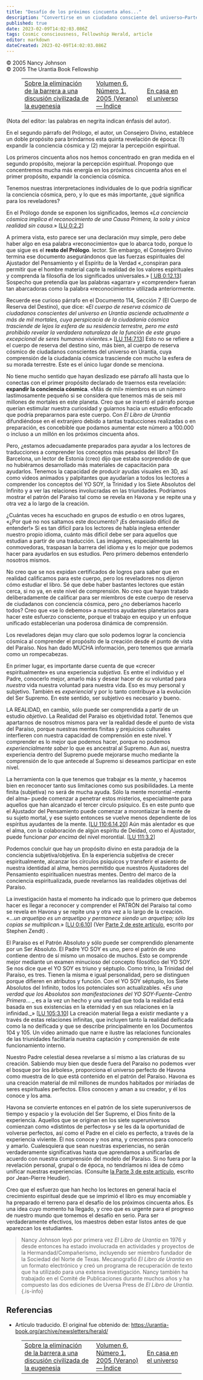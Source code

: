 ```yaml
---
title: "Desafío de los próximos cincuenta años..."
description: "Convertirse en un ciudadano consciente del universo—Parte 1"
published: true
date: 2023-02-09T14:02:03.086Z
tags: Cosmic consciousness, Fellowship Herald, article
editor: markdown
dateCreated: 2023-02-09T14:02:03.086Z
---
```


<p class="v-card v-sheet theme--light grey lighten-3 px-2">© 2005 Nancy Johnson<br>© 2005 The Urantia Book Fellowship</p>
<figure class="table chapter-navigator">
  <table>
    <tbody>
      <tr>
        <td>
        <a href="/es/article/Finnie/On_Removing_The_Barrier_to_a_Civilized_Discussion_Of_Eugenics">
          <span class="mdi mdi-arrow-left-drop-circle"></span><span class="pl-2">Sobre la eliminación de la barrera a una discusión civilizada de la eugenesia</span>
        </a>
        </td>
        <td>
        <a href="/es/index/articles_herald#volumen-6-número-1-2005-verano">
          <span class="mdi mdi-book-open-variant"></span><span class="pl-2">Volumen 6, Número 1, 2005 (Verano) — Índice</span>
        </a>
        </td>
        <td>
        <a href="/es/article/Stephen_Zendt/At_Home_In_The_Universe">
          <span class="pr-2">En casa en el universo</span><span class="mdi mdi-arrow-right-drop-circle"></span>
        </a>
        </td>
      </tr>
    </tbody>
  </table>
</figure>


(Nota del editor: las palabras en negrita indican énfasis del autor).

En el segundo párrafo del Prólogo, el autor, un Consejero Divino, establece un doble propósito para brindarnos esta quinta revelación de época: (1) expandir la conciencia cósmica y (2) mejorar la percepción espiritual.

Los primeros cincuenta años nos hemos concentrado en gran medida en el segundo propósito, mejorar la percepción espiritual. Propongo que concentremos mucha más energía en los próximos cincuenta años en el primer propósito, expandir la conciencia cósmica.

Tenemos nuestras interpretaciones individuales de lo que podría significar la conciencia cósmica, pero, y lo que es más importante, ¿qué significa para los reveladores?

En el Prólogo donde se exponen los significados, leemos «_La conciencia cósmica implica el reconocimiento de una Causa Primera, la sola y única realidad sin causa._» [[LU 0:2.2](/es/The_Urantia_Book/0#p2_2)]

A primera vista, esto parece ser una declaración muy simple, pero debe haber algo en esa palabra «reconocimiento» que lo abarca todo, porque lo que sigue es el **resto del Prólogo**. lector. Sin embargo, el Consejero Divino termina ese documento asegurándonos que las fuerzas espirituales del Ajustador del Pensamiento y el Espíritu de la Verdad «_conspiran para permitir que el hombre material capte la realidad de los valores espirituales y comprenda la filosofía de los significados universales.» [[ UB 0:12.13](/es/The_Urantia_Book/0#p12_13)] Sospecho que pretendía que las palabras «agarrar» y «comprender» fueran tan abarcadoras como la palabra «reconocimiento» utilizada anteriormente.

Recuerde ese curioso párrafo en el Documento 114, Sección 7 (El Cuerpo de Reserva del Destino), que dice: «_El cuerpo de reserva cósmico de ciudadanos conscientes del universo en Urantia asciende actualmente a más de mil mortales, cuya perspicacia de la ciudadanía cósmica trasciende de lejos la esfera de su residencia terrestre, pero me está prohibido revelar la verdadera naturaleza de la función de este grupo excepcional de seres humanos vivientes._» [[LU 114:7.13](/es/The_Urantia_Book/114#p7_13)] Esto no se refiere a el cuerpo de reserva del destino sino, más bien, al cuerpo de reserva cósmico de ciudadanos conscientes del universo en Urantia, cuya comprensión de la ciudadanía cósmica trasciende con mucho la esfera de su morada terrestre. Este es el único lugar donde se menciona.

No tiene mucho sentido que hayan deslizado ese párrafo allí hasta que lo conectas con el primer propósito declarado de traernos esta revelación: **expandir la conciencia cósmica**. «Más de mil» miembros es un número lastimosamente pequeño si se considera que tenemos más de seis mil millones de mortales en este planeta. Creo que se insertó el párrafo porque querían estimular nuestra curiosidad y guiarnos hacia un estudio enfocado que podría prepararnos para este cuerpo. Con _El Libro de Urantia_ difundiéndose en el extranjero debido a tantas traducciones realizadas o en preparación, es concebible que podamos aumentar este número a 100.000 o incluso a un millón en los próximos cincuenta años.

Pero, ¿estamos adecuadamente preparados para ayudar a los lectores de traducciones a comprender los conceptos más pesados ​​del libro? En Barcelona, ​​un lector de Estonia (creo) dijo que estaba sorprendido de que no hubiéramos desarrollado más materiales de capacitación para ayudarlos. Tenemos la capacidad de producir ayudas visuales en 3D, así como videos animados y palpitantes que ayudarían a todos los lectores a comprender los conceptos del YO SOY, la Trinidad y los Siete Absolutos del Infinito y a ver las relaciones involucradas en las triunidades. Podríamos mostrar el patrón del Paraíso tal como se revela en Havona y se repite una y otra vez a lo largo de la creación.

¿Cuántas veces ha escuchado en grupos de estudio o en otros lugares, «¿Por qué no nos saltamos este documento? ¡Es demasiado difícil de entender!» Si es tan difícil para los lectores de habla inglesa entender nuestro propio idioma, cuánto más difícil debe ser para aquellos que estudian a partir de una traducción. Las imágenes, especialmente las conmovedoras, traspasan la barrera del idioma y es lo mejor que podemos hacer para ayudarlos en sus estudios. Pero primero debemos entenderlo nosotros mismos.

No creo que se nos expidan certificados de logros para saber que en realidad calificamos para este cuerpo, pero los reveladores nos dijeron cómo estudiar el libro. Sé que debe haber bastantes lectores que están cerca, si no ya, en este nivel de comprensión. No creo que hayan tratado deliberadamente de calificar para ser miembros de este cuerpo de reserva de ciudadanos con conciencia cósmica, pero ¿no deberíamos hacerlo todos? Creo que «se lo debemos» a nuestros ayudantes planetarios para hacer este esfuerzo consciente, porque el trabajo en equipo y un enfoque unificado establecerían una poderosa dinámica de comprensión.

Los reveladores dejan muy claro que solo podemos lograr la conciencia cósmica al comprender el propósito de la creación desde el punto de vista del Paraíso. Nos han dado MUCHA información, pero tenemos que armarla como un rompecabezas.

En primer lugar, es importante darse cuenta de que «crecer espiritualmente» es una experiencia _subjetiva_. Es entre el individuo y el Padre, conocerlo mejor, amarlo más y desear hacer de _su_ voluntad para _nuestra_ vida nuestra voluntad para nuestra vida. Eso es muy personal y subjetivo. También es _experiencial_ y por lo tanto contribuye a la evolución del Ser Supremo. En este sentido, ser subjetivo es necesario y bueno.

LA REALIDAD, en cambio, sólo puede ser comprendida a partir de un estudio _objetivo_. La Realidad del Paraíso es objetividad _total_. Tenemos que apartarnos de nosotros mismos para ver la realidad desde el punto de vista del Paraíso, porque nuestras mentes finitas y prejuicios culturales interfieren con nuestra capacidad de comprensión en este nivel. Y comprender es lo mejor que podemos hacer, porque no podemos _experiencialmente saber_ lo que es ancestral al Supremo. Aun así, nuestra experiencia dentro del Supremo puede mejorarse mucho mediante la comprensión de lo que antecede al Supremo si deseamos participar en este nivel.

La herramienta con la que tenemos que trabajar es la _mente_, y hacemos bien en reconocer tanto sus limitaciones como sus posibilidades. La mente finita (subjetiva) no será de mucha ayuda. Sólo la mente morontial –mente del alma– puede comenzar a penetrar estos misterios, especialmente para aquellos que han alcanzado el tercer círculo psíquico. Es en este punto que el Ajustador del Pensamiento puede comenzar a morontiaizar la mente de su sujeto mortal, y ese sujeto entonces se vuelve menos dependiente de los espíritus ayudantes de la mente. [[LU 110:6.14,20](/es/The_Urantia_Book/110#p6_14)] Aún más alentador es que el alma, con la colaboración de algún espíritu de Deidad, como el Ajustador, puede funcionar _por encima_ del nivel morontial. [[LU 111:3.2](/es/The_Urantia_Book/111#p3_2)]

Podemos concluir que hay un propósito divino en esta paradoja de la conciencia subjetiva/objetiva. En la experiencia subjetiva de crecer espiritualmente, alcanzar los círculos psíquicos y transferir el asiento de nuestra identidad al alma, hemos permitido que nuestros Ajustadores del Pensamiento espiritualicen nuestras mentes. Dentro del marco de la conciencia espiritualizada, puede revelarnos las realidades objetivas del Paraíso.

La investigación hasta el momento ha indicado que lo primero que debemos hacer es llegar a reconocer y comprender el PATRÓN del Paraíso tal como se revela en Havona y se repite una y otra vez a lo largo de la creación. «..._un arquetipo es un arquetipo y permanece siendo un arquetipo; sólo las copias se multiplican._» [[LU 0:6.10](/es/The_Urantia_Book/0#p6_10)] (Ver [Parte 2 de este artículo](/es/article/Stephen_Zendt/At_Home_In_The_Universe), escrito por Stephen Zendt) .

El Paraíso es el Patrón Absoluto y sólo puede ser comprendido plenamente por un Ser Absoluto. El Padre YO SOY es uno, pero el patrón de uno contiene dentro de sí mismo un mosaico de muchos. Esto se comprende mejor mediante un examen minucioso del concepto filosófico del YO SOY. Se nos dice que el YO SOY es triuno y séptuplo. Como trino, la Trinidad del Paraíso, es tres. Tienen la misma e igual personalidad, pero se distinguen porque difieren en atributos y función. Con el YO SOY séptuplo, los Siete Absolutos del Infinito, todos los potenciales son actualizables. «_Es una verdad que los Absolutos son manifestaciones del YO SOY-Fuente-Centro Primera_... _ es a la vez un hecho y una verdad que toda la realidad está basada en sus existencias en la eternidad y en sus relaciones en la infinidad._» [[LU 105:3.10](/es/The_Urantia_Book/105#p3_10)] La creación material llega a existir mediante y a través de estas relaciones infinitas, que incluyen tanto la realidad deificada como la no deificada y que se describe principalmente en los Documentos 104 y 105. Un video animado que narre e ilustre las relaciones funcionales de las triunidades facilitaría nuestra captación y comprensión de este funcionamiento interno.

Nuestro Padre celestial desea revelarse a sí mismo a las criaturas de su creación. Sabiendo muy bien que desde fuera del Paraíso no podemos «ver el bosque por los árboles», proporciona el universo perfecto de Havona como muestra de lo que está contenido en el patrón del Paraíso. Havona es una creación material de mil millones de mundos habitados por miríadas de seres espirituales perfectos. Ellos conocen y aman a su creador, y él los conoce y los ama.

Havona se convierte entonces en el patrón de los siete superuniversos de tiempo y espacio y la evolución del Ser Supremo, el Dios finito de la experiencia. Aquellos que se originan en los siete superuniversos comienzan como «distintos de perfectos» y se les da la oportunidad de volverse perfectos, así como el Padre en el cielo es perfecto, a través de la experiencia viviente. Él nos conoce y nos ama, y ​​crecemos para conocerlo y amarlo. Cualesquiera que sean nuestras experiencias, no serán verdaderamente significativas hasta que aprendamos a unificarlas de acuerdo con nuestra comprensión del modelo del Paraíso. Si no fuera por la revelación personal, grupal o de época, no tendríamos ni idea de cómo unificar nuestras experiencias. (Consulte [la Parte 3 de este artículo](/es/article/Jean_Pierre_Heudier/Pattern_of_Unity), escrito por Jean-Pierre Heudier).

Creo que el esfuerzo que han hecho los lectores en general hacia el crecimiento espiritual desde que se imprimió el libro es muy encomiable y ha preparado el terreno para el desafío de los próximos cincuenta años. Es una idea cuyo momento ha llegado, y creo que es urgente para el progreso de nuestro mundo que tomemos el desafío en serio. Para ser verdaderamente efectivos, los maestros deben estar listos antes de que aparezcan los estudiantes.

> Nancy Johnson leyó por primera vez _El Libro de Urantia_ en 1976 y desde entonces ha estado involucrada en actividades y proyectos de la Hermandad/Compañerismo, incluyendo ser miembro fundador de la Sociedad del Norte de Texas. Mecanografió _El Libro de Urantia_ en un formato electrónico y creó un programa de recuperación de texto que ha utilizado para una extensa investigación. Nancy también ha trabajado en el Comité de Publicaciones durante muchos años y ha compuesto las dos ediciones de Uversa Press de _El Libro de Urantia_.
{.is-info}


## Referencias

- Artículo traducido. El original fue obtenido de: https://urantia-book.org/archive/newsletters/herald/

<figure class="table chapter-navigator">
  <table>
    <tbody>
      <tr>
        <td>
        <a href="/es/article/Finnie/On_Removing_The_Barrier_to_a_Civilized_Discussion_Of_Eugenics">
          <span class="mdi mdi-arrow-left-drop-circle"></span><span class="pl-2">Sobre la eliminación de la barrera a una discusión civilizada de la eugenesia</span>
        </a>
        </td>
        <td>
        <a href="/es/index/articles_herald#volumen-6-número-1-2005-verano">
          <span class="mdi mdi-book-open-variant"></span><span class="pl-2">Volumen 6, Número 1, 2005 (Verano) — Índice</span>
        </a>
        </td>
        <td>
        <a href="/es/article/Stephen_Zendt/At_Home_In_The_Universe">
          <span class="pr-2">En casa en el universo</span><span class="mdi mdi-arrow-right-drop-circle"></span>
        </a>
        </td>
      </tr>
    </tbody>
  </table>
</figure>

